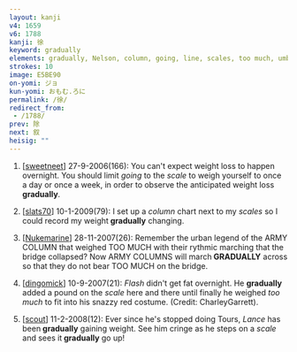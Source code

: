```yaml
---
layout: kanji
v4: 1659
v6: 1788
kanji: 徐
keyword: gradually
elements: gradually, Nelson, column, going, line, scales, too much, umbrella, potato, small
strokes: 10
image: E5BE90
on-yomi: ジョ
kun-yomi: おもむ.ろに
permalink: /徐/
redirect_from:
 - /1788/
prev: 除
next: 叙
heisig: ""
---
```


1) [<a href="http://kanji.koohii.com/profile/sweetneet">sweetneet</a>] 27-9-2006(166): You can&#039;t expect weight loss to happen overnight. You should limit <em>going</em> to the <em>scale</em> to weigh yourself to once a day or once a week, in order to observe the anticipated weight loss<strong> gradually</strong>.

2) [<a href="http://kanji.koohii.com/profile/slats70">slats70</a>] 10-1-2009(79): I set up a <em>column</em> chart next to my <em>scales</em> so I could record my weight<strong> gradually</strong> changing.

3) [<a href="http://kanji.koohii.com/profile/Nukemarine">Nukemarine</a>] 28-11-2007(26): Remember the urban legend of the ARMY COLUMN that weighed TOO MUCH with their rythmic marching that the bridge collapsed? Now ARMY COLUMNS will march<strong> GRADUALLY</strong> across so that they do not bear TOO MUCH on the bridge.

4) [<a href="http://kanji.koohii.com/profile/dingomick">dingomick</a>] 10-9-2007(21): <em>Flash</em> didn&#039;t get fat overnight. He <strong>gradually</strong> added a pound on the <em>scale</em> here and there until finally he weighed <em>too much</em> to fit into his snazzy red costume. (Credit: CharleyGarrett).

5) [<a href="http://kanji.koohii.com/profile/scout">scout</a>] 11-2-2008(12): Ever since he&#039;s stopped doing Tours, <em>Lance</em> has been<strong> gradually</strong> gaining weight. See him cringe as he steps on a <em>scale</em> and sees it<strong> gradually</strong> go up!

